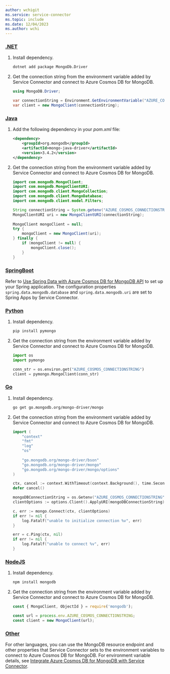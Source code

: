 ```yaml
---
author: wchigit
ms.service: service-connector
ms.topic: include
ms.date: 12/04/2023
ms.author: wchi
---
```


### [.NET](#tab/dotnet)

1. Install dependency.
    ```bash
    dotnet add package MongoDb.Driver
    ```

2. Get the connection string from the environment variable added by Service Connector and connect to Azure Cosmos DB for MongoDB.
    ```csharp
    using MongoDB.Driver;

    var connectionString = Environment.GetEnvironmentVariable("AZURE_COSMOS_CONNECTIONSTRING");
    var client = new MongoClient(connectionString);
    ```


### [Java](#tab/java)

1. Add the following dependency in your *pom.xml* file:
    ```xml
    <dependency>
	    <groupId>org.mongodb</groupId>
	    <artifactId>mongo-java-driver</artifactId>
	    <version>3.4.2</version>
	</dependency>   
    ```

1. Get the connection string from the environment variable added by Service Connector and connect to Azure Cosmos DB for MongoDB.

    ```java
    import com.mongodb.MongoClient;
    import com.mongodb.MongoClientURI;
    import com.mongodb.client.MongoCollection;
    import com.mongodb.client.MongoDatabase;
    import com.mongodb.client.model.Filters;
    
    String connectionString = System.getenv("AZURE_COSMOS_CONNECTIONSTRING");
    MongoClientURI uri = new MongoClientURI(connectionString);
		
    MongoClient mongoClient = null;
    try {
        mongoClient = new MongoClient(uri);        
    } finally {
        if (mongoClient != null) {
            mongoClient.close();
        }
    }
    ```

### [SpringBoot](#tab/springBoot)
Refer to [Use Spring Data with Azure Cosmos DB for MongoDB API](/azure/developer/java/spring-framework/configure-spring-data-mongodb-with-cosmos-db) to set up your Spring application. The configuration properties `spring.data.mongodb.database` and `spring.data.mongodb.uri` are set to Spring Apps by Service Connector.

### [Python](#tab/python)
1. Install dependency.
    ```bash
    pip install pymongo
    ```

2. Get the connection string from the environment variable added by Service Connector and connect to Azure Cosmos DB for MongoDB.
    ```python
    import os
    import pymongo

    conn_str = os.environ.get("AZURE_COSMOS_CONNECTIONSTRING")
    client = pymongo.MongoClient(conn_str)
    ```

### [Go](#tab/go)
1. Install dependency.
   ```bash
   go get go.mongodb.org/mongo-driver/mongo
   ```
2. Get the connection string from the environment variable added by Service Connector and connect to Azure Cosmos DB for MongoDB.
    ```go
    import (
    	"context"
    	"fmt"
    	"log"
    	"os"
        
        "go.mongodb.org/mongo-driver/bson"
    	"go.mongodb.org/mongo-driver/mongo"
    	"go.mongodb.org/mongo-driver/mongo/options"
    )

    ctx, cancel := context.WithTimeout(context.Background(), time.Second*10)
    defer cancel()
    
    mongoDBConnectionString = os.Getenv("AZURE_COSMOS_CONNECTIONSTRING")
    clientOptions := options.Client().ApplyURI(mongoDBConnectionString).SetDirect(true)
    
    c, err := mongo.Connect(ctx, clientOptions)
    if err != nil {
        log.Fatalf("unable to initialize connection %v", err)
    }

    err = c.Ping(ctx, nil)
    if err != nil {
        log.Fatalf("unable to connect %v", err)
    }
    ```

### [NodeJS](#tab/nodejs)
1. Install dependency.
    ```bash
    npm install mongodb
    ```
2. Get the connection string from the environment variable added by Service Connector and connect to Azure Cosmos DB for MongoDB.
    ```javascript
    const { MongoClient, ObjectId } = require('mongodb');
    
    const url = process.env.AZURE_COSMOS_CONNECTIONSTRING;
    const client = new MongoClient(url);
    ```


### [Other](#tab/none)
For other languages, you can use the MongoDB resource endpoint and other properties that Service Connector sets to the environment variables to connect to Azure Cosmos DB for MongoDB. For environment variable details, see [Integrate Azure Cosmos DB for MongoDB with Service Connector](../how-to-integrate-cosmos-db.md).
